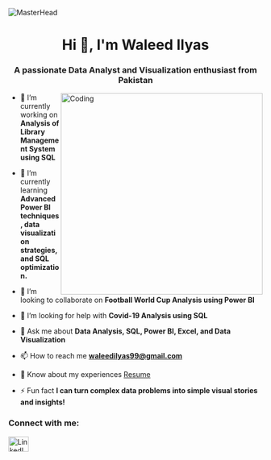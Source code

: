 ![MasterHead](https://media.licdn.com/dms/image/v2/D4D16AQEXZiGXNHGgVw/profile-displaybackgroundimage-shrink_350_1400/profile-displaybackgroundimage-shrink_350_1400/0/1725887088180?e=1731542400&v=beta&t=iLWt02HmgyMSQq9zUgDxESfK4KgBf7QpTGh7XKeu8dQ)
<h1 align="center">Hi 👋, I'm Waleed Ilyas</h1>
<h3 align="center">A passionate Data Analyst and Visualization enthusiast from Pakistan</h3>
<img align="right" alt="Coding" width="400" src="https://cdn.dribbble.com/users/1162077/screenshots/3848914/programmer.gif">


- 🔭 I’m currently working on **Analysis of Library Management System using SQL**

- 🌱 I’m currently learning **Advanced Power BI techniques, data visualization strategies, and SQL optimization.**

- 👯 I’m looking to collaborate on **Football World Cup Analysis using Power BI**

- 🤝 I’m looking for help with **Covid-19 Analysis using SQL**

- 💬 Ask me about **Data Analysis, SQL, Power BI, Excel, and Data Visualization**

- 📫 How to reach me **waleedilyas99@gmail.com**

- 📄 Know about my experiences 
[Resume](https://drive.google.com/file/d/1rJLCSPZOj4zoM79OKKkf0KNn_s5RGTMY/view?usp=sharing)

- ⚡ Fun fact **I can turn complex data problems into simple visual stories and insights!**

<h3 align="left">Connect with me:</h3>
<p align="left">
<a href="https://www.linkedin.com/in/waleed-ilyas-664839213" target="blank"><img align="center" src="https://raw.githubusercontent.com/rahuldkjain/github-profile-readme-generator/master/src/images/icons/Social/linked-in-alt.svg" alt="LinkedIn Profile" height="30" width="40" /></a>
</p>
